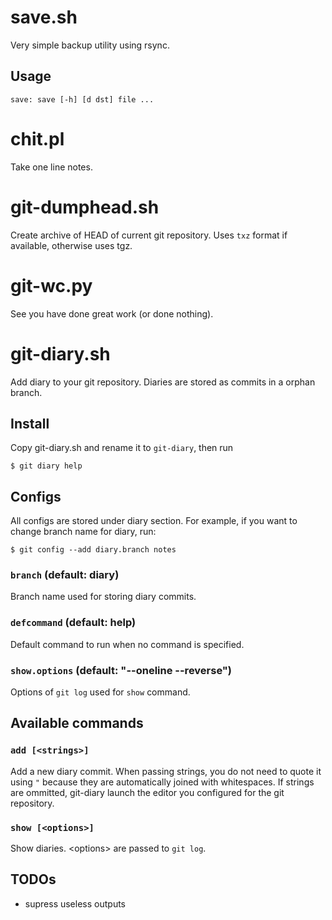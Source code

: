 save.sh
=======

Very simple backup utility using rsync.

Usage
-----

    save: save [-h] [d dst] file ...


chit.pl
=======

Take one line notes.



git-dumphead.sh
===============

Create archive of HEAD of current git repository.
Uses `txz` format if available, otherwise uses tgz.



git-wc.py
=========

See you have done great work (or done nothing).



git-diary.sh
============

Add diary to your git repository. Diaries are stored as commits in a orphan
branch.


Install
-------

Copy git-diary.sh and rename it to `git-diary`, then run

    $ git diary help


Configs
-------

All configs are stored under diary section. For example, if you want to change
branch name for diary, run:

    $ git config --add diary.branch notes

### `branch` (default: diary)

Branch name used for storing diary commits.

### `defcommand` (default: help)

Default command to run when no command is specified.

### `show.options` (default: "--oneline --reverse")

Options of `git log` used for `show` command.


Available commands
------------------

### `add [<strings>]`

Add a new diary commit. When passing strings, you do not need to quote it using
`"` because they are automatically joined with whitespaces. If strings are
ommitted, git-diary launch the editor you configured for the git repository.

### `show [<options>]`

Show diaries. \<options\> are passed to `git log`.


TODOs
-----

* supress useless outputs

